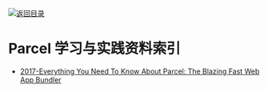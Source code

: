 [![返回目录](https://parg.co/UGo)](https://github.com/wxyyxc1992/Awesome-Reference) 


# Parcel 学习与实践资料索引

* [2017-Everything You Need To Know About Parcel: The Blazing Fast Web App Bundler](https://parg.co/U4D)

